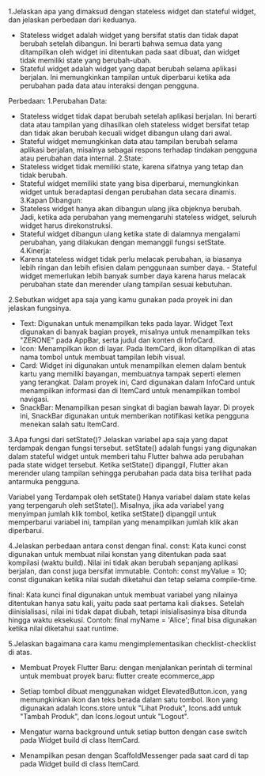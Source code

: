 1.Jelaskan apa yang dimaksud dengan stateless widget dan stateful widget, dan jelaskan perbedaan dari keduanya.

- Stateless widget adalah widget yang bersifat statis dan tidak dapat berubah setelah dibangun. Ini berarti bahwa semua data yang ditampilkan oleh widget ini ditentukan pada saat dibuat, dan widget tidak memiliki state yang berubah-ubah.
- Stateful widget adalah widget yang dapat berubah selama aplikasi berjalan. Ini memungkinkan tampilan untuk diperbarui ketika ada perubahan pada data atau interaksi dengan pengguna. 

Perbedaan:
1.Perubahan Data: 
- Stateless widget tidak dapat berubah setelah aplikasi berjalan. Ini berarti data atau tampilan yang dihasilkan oleh stateless widget bersifat tetap dan tidak akan berubah kecuali widget dibangun ulang dari awal. 
- Stateful widget memungkinkan data atau tampilan berubah selama aplikasi berjalan, misalnya sebagai respons terhadap tindakan pengguna atau perubahan data internal.
2.State: 
- Stateless widget tidak memiliki state, karena sifatnya yang tetap dan tidak berubah. 
- Stateful widget memiliki state yang bisa diperbarui, memungkinkan widget untuk beradaptasi dengan perubahan data secara dinamis.
3.Kapan Dibangun: 
- Stateless widget hanya akan dibangun ulang jika objeknya berubah. Jadi, ketika ada perubahan yang memengaruhi stateless widget, seluruh widget harus direkonstruksi. 
- Stateful widget dibangun ulang ketika state di dalamnya mengalami perubahan, yang dilakukan dengan memanggil fungsi setState.
4.Kinerja: 
- Karena stateless widget tidak perlu melacak perubahan, ia biasanya lebih ringan dan lebih efisien dalam penggunaan sumber daya. - Stateful widget memerlukan lebih banyak sumber daya karena harus melacak perubahan state dan merender ulang tampilan sesuai kebutuhan.

2.Sebutkan widget apa saja yang kamu gunakan pada proyek ini dan jelaskan fungsinya.
- Text: Digunakan untuk menampilkan teks pada layar. Widget Text digunakan di banyak bagian proyek, misalnya untuk menampilkan teks "ZERONE" pada AppBar, serta judul dan konten di InfoCard.
- Icon: Menampilkan ikon di layar. Pada ItemCard, ikon ditampilkan di atas nama tombol untuk membuat tampilan lebih visual.
- Card: Widget ini digunakan untuk menampilkan elemen dalam bentuk kartu yang memiliki bayangan, membuatnya tampak seperti elemen yang terangkat. Dalam proyek ini, Card digunakan dalam InfoCard untuk menampilkan informasi dan di ItemCard untuk menampilkan tombol navigasi.
- SnackBar: Menampilkan pesan singkat di bagian bawah layar. Di proyek ini, SnackBar digunakan untuk memberikan notifikasi ketika pengguna menekan salah satu ItemCard.


3.Apa fungsi dari setState()? Jelaskan variabel apa saja yang dapat terdampak dengan fungsi tersebut.
setState() adalah fungsi yang digunakan dalam stateful widget untuk memberi tahu Flutter bahwa ada perubahan pada state widget tersebut. Ketika setState() dipanggil, Flutter akan merender ulang tampilan sehingga perubahan pada data bisa terlihat pada antarmuka pengguna.

Variabel yang Terdampak oleh setState() Hanya variabel dalam state kelas yang terpengaruh oleh setState(). Misalnya, jika ada variabel yang menyimpan jumlah klik tombol, ketika setState() dipanggil untuk memperbarui variabel ini, tampilan yang menampilkan jumlah klik akan diperbarui.

4.Jelaskan perbedaan antara const dengan final.
const: Kata kunci const digunakan untuk membuat nilai konstan yang ditentukan pada saat kompilasi (waktu build). Nilai ini tidak akan berubah sepanjang aplikasi berjalan, dan const juga bersifat immutable. Contoh: const myValue = 10;
const digunakan ketika nilai sudah diketahui dan tetap selama compile-time.

final: Kata kunci final digunakan untuk membuat variabel yang nilainya ditentukan hanya satu kali, yaitu pada saat pertama kali diakses. Setelah diinisialisasi, nilai ini tidak dapat diubah, tetapi inisialisasinya bisa ditunda hingga waktu eksekusi. Contoh: final myName = 'Alice';
final bisa digunakan ketika nilai diketahui saat runtime.

5.Jelaskan bagaimana cara kamu mengimplementasikan checklist-checklist di atas.

- Membuat Proyek Flutter Baru:  dengan menjalankan perintah di terminal untuk membuat proyek baru: flutter create ecommerce_app

- Setiap tombol dibuat menggunakan widget ElevatedButton.icon, yang memungkinkan ikon dan teks berada dalam satu tombol.
Ikon yang digunakan adalah Icons.store untuk "Lihat Produk", Icons.add untuk "Tambah Produk", dan Icons.logout untuk "Logout".

- Mengatur warna background untuk setiap button dengan case switch pada Widget build di class ItemCard.

- Menampilkan pesan dengan ScaffoldMessenger pada saat card di tap pada Widget build di class ItemCard.